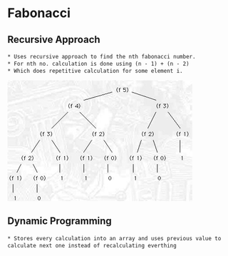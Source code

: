 # Fabonacci

## Recursive Approach
    * Uses recursive approach to find the nth fabonacci number.
    * For nth no. calculation is done using (n - 1) + (n - 2)
    * Which does repetitive calculation for some element i.

![alt text](./fab-recursive.png "Fab Recursive")

## Dynamic Programming
    * Stores every calculation into an array and uses previous value to calculate next one instead of recalculating everthing